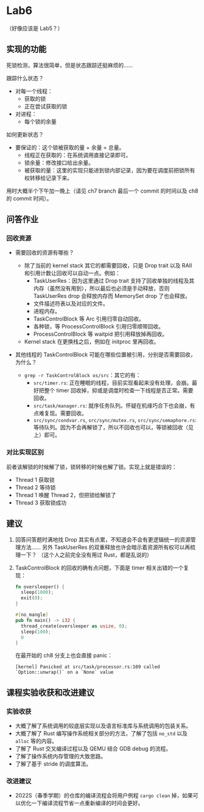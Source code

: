 # Lab6
（好像应该是 Lab5？）

## 实现的功能

死锁检测，算法很简单，但是状态跟踪还挺麻烦的……

跟踪什么状态？
* 对每一个线程：
  - 获取的锁
  - 正在尝试获取的锁
* 对进程：
  - 每个锁的余量

如何更新状态？
* 要保证的：这个锁被获取的量 + 余量 = 总量。
  - 线程正在获取的：在系统调用直接记录即可。
  - 锁余量：修改接口给出余量。
  - 被获取的量：这里的实现只能进到锁内部记录，因为要在调度前把锁所有权转移给记录下来。

用时大概半个下午加一晚上（请见 ch7 branch 最后一个 commit 的时间以及 ch8 的 commit 时间）。

## 问答作业

### 回收资源

- 需要回收的资源有哪些？

  * 除了当前的 kernel stack 其它的都需要回收，只是 Drop trait 以及 RAII 和引用计数让回收可以自动一点。例如：
    * TaskUserRes：因为这里通过 Drop trait 支持了回收单独的线程及其内存（虽然没有用到），所以最后也必须是手动释放，否则 TaskUserRes drop 会释放内存而 MemorySet drop 了也会释放。
    * 文件描述符表以及对应的文件。
    * 进程内存。
    * TaskControlBlock 等 Arc 引用归零自动回收。
    * 各种锁，等 ProcessControlBlock 引用归零顺带回收。
    * ProcessControlBlock 等 waitpid 把引用释放掉再回收。
  * Kernel stack 在更换栈之后，例如在 initproc 里再回收。

- 其他线程的 TaskControlBlock 可能在哪些位置被引用，分别是否需要回收，为什么？

  * `grep -r TaskControlBlock os/src`：其它的有：
    * `src/timer.rs`: 正在睡眠的线程，目前实现看起来没有处理，会崩。最好把整个 timer 回收掉，抑或是调度时检查一下线程是否正常。需要回收。
    * `src/task/manager.rs`: 就序任务队列。怀疑在机缘巧合下也会崩，有点难复现。需要回收。
    * `src/sync/condvar.rs`, `src/sync/mutex.rs`, `src/sync/semaphore.rs`: 等待队列。因为不会再解锁了，所以不回收也可以，等锁被回收（见上）即可。

### 对比实现区别

前者该解锁的时候解了锁，锁转移的时候也解了锁。实现上就是错误的：
- Thread 1 获取锁
- Thread 2 等待锁
- Thread 1 唤醒 Thread 2，但把锁给解锁了
- Thread 3 获取锁成功

## 建议

1. 回答问答题时满地找 Drop 其实有点累，不知道会不会有更逻辑统一的资源管理方法……
   另外 TaskUserRes 的双重释放也许会暗示着资源所有权可以再梳理一下？
   （这个人之前完全没有用过 Rust，都是乱说的）

2. TaskControlBlock 的回收的确有点问题，下面是 timer 相关出错的一个复现：

   ```rust
   fn oversleeper() {
     sleep(1000);
     exit(0);
   }

   #[no_mangle]
   pub fn main() -> i32 {
     thread_create(oversleeper as usize, 0);
     sleep(100);
     0
   }
   ```

   在最开始的 ch8 分支上也会直接 panic：
   ```
   [kernel] Panicked at src/task/processor.rs:109 called `Option::unwrap()` on a `None` value
   ```

## 课程实验收获和改进建议

### 实验收获

- 大概了解了系统调用的较底层实现以及语言标准库与系统调用的包装关系。
- 大概了解了 Rust 编写操作系统相关部分的方法，了解了包括 `no_std` 以及 `alloc` 等的内容。
- 了解了 Rust 交叉编译过程以及 QEMU 结合 GDB debug 的流程。
- 了解了操作系统内存管理的大致思路。
- 了解了基于 stride 的调度算法。

### 改进建议

- 2022S（春季学期）的仓库的编译流程会将用户例程 `cargo clean` 掉，如果可以优化一下编译流程节省一点重新编译的时间会更好。

